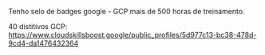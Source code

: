 Tenho selo de badges google - GCP mais de 500 horas de treinamento.

40 distitivos GCP: https://www.cloudskillsboost.google/public_profiles/5d977c13-bc38-478d-9cd4-da1476432364